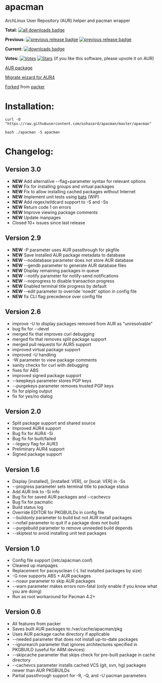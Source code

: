 apacman
==================

ArchLinux User Repository (AUR) helper and pacman wrapper

**Total:**   [![all downloads badge](https://img.shields.io/github/downloads/oshazard/apacman/total.svg)](https://github.com/oshazard/apacman/releases)

**Previous:** [![previous release badge](https://img.shields.io/github/downloads/oshazard/apacman/v2.6/total.svg)](https://github.com/oshazard/apacman/releases/tag/v2.6) [![previous release badge](https://img.shields.io/github/downloads/oshazard/apacman/v2.9/total.svg)](https://github.com/oshazard/apacman/releases/tag/v2.9)

**Current:**  [![downloads badge](https://img.shields.io/github/downloads/oshazard/apacman/latest/total.svg)](https://github.com/oshazard/apacman/releases/latest)

**Votes:**    [![Votes](https://img.shields.io/aur/votes/apacman.svg)](https://aur.archlinux.org/packages/apacman/) [![Stars](https://img.shields.io/github/stars/oshazard/apacman.svg?style=social)](https://github.com/oshazard/apacman/stargazers)
(if you like this software, please upvote it on AUR)


[AUR package](https://aur.archlinux.org/packages/apacman/)

[Migrate wizard for AUR4](https://gist.github.com/oshazard/370c7ed631af2181ee51)

[Forked](https://github.com/keenerd/packer/pull/141) from [packer](https://github.com/keenerd/packer)


Installation:
==========
`curl -O "https://raw.githubusercontent.com/oshazard/apacman/master/apacman"`

`bash ./apacman -S apacman`


Changelog:
==========

Version 3.0
----------
* **NEW** Add alternative --flag=parameter syntax for relevant options
* **NEW** Fix for installing groups and virtual packages
* **NEW** Fix to allow installing cached packages without Internet
* **NEW** Implement unit tests using [bats](https://github.com/sstephenson/bats) (WIP)
* **NEW** Add regex/wildcard support to -S and -Ss
* **NEW** Return code 1 on errors
* **NEW** Improve viewing package comments
* **NEW** Update manpages
* Closed 10+ issues since last release

Version 2.9
-----------
* **NEW** -P parameter uses AUR passthrough for pkgfile
* **NEW** Save installed AUR package metadata to database
* **NEW** --nodatabase parameter does not store AUR database
* **NEW** --gendb parameter to generate AUR database files
* **NEW** Display remaining packages in queue
* **NEW** --notify parameter for notify-send notifications
* **NEW** --noprogress to disable transaction progress
* **NEW** Enabled terminal title progress by default
* **NEW** --edit parameter to override 'noedit' option in config file
* **NEW** fix CLI flag precedence over config file

Version 2.6
-----------
* improve -U to display packages removed from AUR as "unresolvable"
* bug fix for --devel
* merged fix that improves curl debugging
* merged fix that removes split package support
* merged pull requests for AUR5 support
* improved virtual package support
* improved -U handling
* -W parameter to view package comments
* sanity checks for curl with debugging
* fixes for ABS
* improved signed package support
* --keepkeys parameter stores PGP keys
* --purgekeys parameter removes trusted PGP keys
* fix for piping output
* fix for yes/no dialog

Version 2.0
-----------
* Split package support and shared source
* Improved AUR4 support
* Bug fix for AUR4 -Si
* Bug fix for built/failed
* --legacy flag for AUR3
* Preliminary AUR4 support
* Signed package support

Version 1.6
-----------
* Display [installed], [installed: VER], or [local: VER] in -Ss
* --progress parameter sets terminal title to package status
* Add AUR link to -Si info
* Bug fix for saved AUR packages and --cachevcs
* Bug fix for pacmatic
* Build status log
* Override EDITOR for PKGBUILDs in config file
* --buildonly parameter to build but not AUR install packages
* --nofail parameter to quit if a package does not build
* --purgebuild parameter to remove unneeded build depends
* --skiptest to avoid installing unit test packages

Version 1.0
-----------
* Config file support (/etc/apacman.conf)
* Cleaned up manpages
* Replacement for pacsysclean (-L list installed packages by size)
* -G now supports ABS + AUR packages
* --noaur parameter to skip AUR packages
* --warn parameter makes errors non-fatal (only enable if you know what you are doing)
* Run as root workaround for Pacman 4.2+

Version 0.6
-----------
* All features from packer
* Saves built AUR packages to /var/cache/apacman/pkg
* Uses AUR package cache directory if applicable
* --needed parameter that does not install up-to-date packages
* --ignorearch parameter that ignores architectures specified in PKGBUILD (useful for ARM devices)
* --skipcache parameter that skips check for pre-built package in cache directory
* --cachevcs parameter installs cached VCS (git, svn, hg) packages newer than AUR PKGBUILDs
* Partial passthrough support for -R, -Q, and -U pacman parameters
